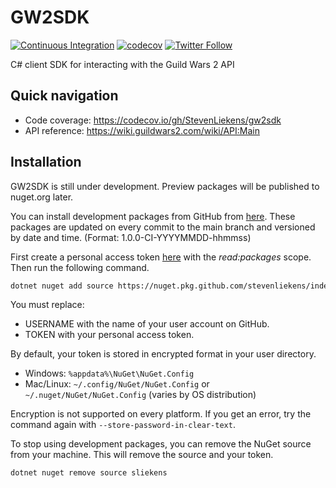 # GW2SDK
[![Continuous Integration](https://github.com/StevenLiekens/gw2sdk/workflows/Continuous%20Integration/badge.svg)][actions] [![codecov](https://codecov.io/gh/StevenLiekens/gw2sdk/branch/main/graph/badge.svg)][codecov] [![Twitter Follow](https://img.shields.io/twitter/follow/LiekensSteven?style=social)][twitter]

C# client SDK for interacting with the Guild Wars 2 API

## Quick navigation

- Code coverage: <https://codecov.io/gh/StevenLiekens/gw2sdk>
- API reference: <https://wiki.guildwars2.com/wiki/API:Main>

## Installation

GW2SDK is still under development. Preview packages will be published to nuget.org later.

You can install development packages from GitHub from [here][packages]. These packages are updated on every commit to the main branch and versioned by date and time. (Format: 1.0.0-CI-YYYYMMDD-hhmmss)

First create a personal access token [here][tokens] with the _read:packages_ scope. Then run the following command.

``` sh
dotnet nuget add source https://nuget.pkg.github.com/stevenliekens/index.json --name sliekens --username <USERNAME> --password <TOKEN>
```

You must replace:

- USERNAME with the name of your user account on GitHub.
- TOKEN with your personal access token.

By default, your token is stored in encrypted format in your user directory.

- Windows: `%appdata%\NuGet\NuGet.Config`
- Mac/Linux: `~/.config/NuGet/NuGet.Config` or `~/.nuget/NuGet/NuGet.Config` (varies by OS distribution)

Encryption is not supported on every platform. If you get an error, try the command again with `--store-password-in-clear-text`.

To stop using development packages, you can remove the NuGet source from your machine. This will remove the source and your token.
``` sh
dotnet nuget remove source sliekens
```

[//]:# (add links to the section below)
[actions]:https://github.com/StevenLiekens/gw2sdk/actions?query=workflow%3A%22Continuous+Integration%22
[codecov]:https://codecov.io/gh/StevenLiekens/gw2sdk
[twitter]:https://twitter.com/LiekensSteven
[tokens]:https://github.com/settings/tokens
[packages]:https://github.com/StevenLiekens/gw2sdk/packages
